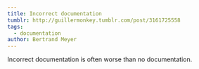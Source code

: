 ```yaml
---
title: Incorrect documentation
tumblr: http://guillermonkey.tumblr.com/post/3161725558
tags:
  - documentation
author: Bertrand Meyer
---
```


Incorrect documentation is often worse than no documentation.
